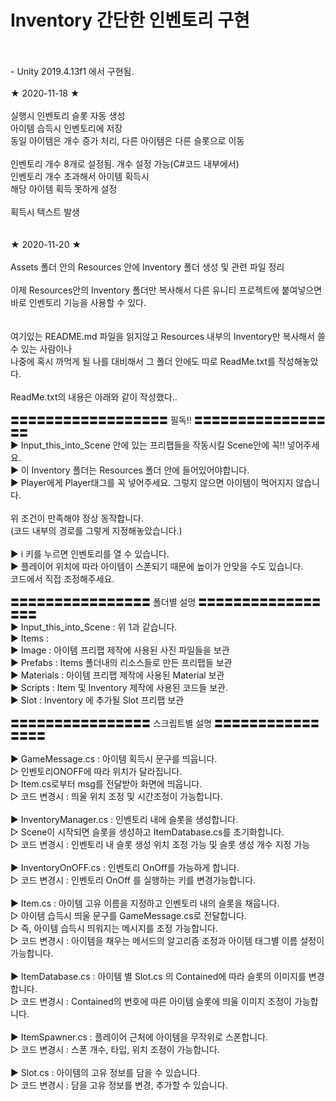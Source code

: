 # Inventory 간단한 인벤토리 구현
<br>
<br>
- Unity 2019.4.13f1 에서 구현됨.<br>
<br>
★ 2020-11-18 ★ <br>
<br>
실행시 인벤토리 슬롯 자동 생성<br>
아이템 습득시 인벤토리에 저장<br>
동일 아이템은 개수 증가 처리, 다른 아이템은 다른 슬롯으로 이동<br>
<br>
인벤토리 개수 8개로 설정됨. 개수 설정 가능(C#코드 내부에서)<br>
인벤토리 개수 초과해서 아이템 획득시 <br>
해당 아이템 획득 못하게 설정<br>
<br>
획득시 텍스트 발생<br>
<br>
<br>
★ 2020-11-20 ★ <br>
<br>
Assets 폴더 안의 Resources 안에 Inventory 폴더 생성 및 관련 파일 정리<br>
<br>
이제 Resources안의 Inventory 폴더만 복사해서 다른 유니티 프로젝트에 붙여넣으면<br>
바로 인벤토리 기능을 사용할 수 있다. <br>
<br>
<br>
여기있는 README.md 파일을 읽지않고 Resources 내부의 Inventory만 복사해서 쓸 수 있는 사람이나<br>
나중에 혹시 까먹게 될 나를 대비해서 그 폴더 안에도 따로 ReadMe.txt를 작성해놓았다.
<br>
<br>
ReadMe.txt의 내용은 아래와 같이 작성했다..<br>
<br>
〓〓〓〓〓〓〓〓〓〓〓〓〓〓〓〓〓〓 필독!! 〓〓〓〓〓〓〓〓〓〓〓〓〓〓〓〓〓<br>
▶ Input_this_into_Scene 안에 있는 프리팹들을 작동시킬 Scene안에 꼭!! 넣어주세요.<br>
▶ 이 Inventory 폴더는 Resources 폴더 안에 들어있어야합니다.<br>
▶ Player에게 Player태그를 꼭 넣어주세요. 그렇지 않으면 아이템이 먹어지지 않습니다.<br>
<br>
     위 조건이 만족해야 정상 동작합니다.<br>
     (코드 내부의 경로를 그렇게 지정해놓았습니다.)<br>
<br>
▶ i 키를 누르면 인벤토리를 열 수 있습니다.<br>
▶ 플레이어 위치에 따라 아이템이 스폰되기 때문에 높이가 안맞을 수도 있습니다.<br>
    코드에서 직접 조정해주세요.  <br>
<br>
〓〓〓〓〓〓〓〓〓〓〓〓〓〓〓〓 폴더별 설명 〓〓〓〓〓〓〓〓〓〓〓〓〓〓〓〓〓<br>
▶ Input_this_into_Scene : 위 1과 같습니다.<br>
▶ Items :     <br>
      ▶ Image : 아이템 프리팹 제작에 사용된 사진 파일들을 보관<br>
      ▶ Prefabs : Items 폴더내의 리소스들로 만든 프리팹들 보관<br>
      ▶ Materials : 아이템 프리팹 제작에 사용된 Material 보관 <br>
▶ Scripts : Item 및 Inventory 제작에 사용된 코드들 보관.<br>
▶ Slot : Inventory 에 추가될 Slot 프리팹 보관<br>
<br>
〓〓〓〓〓〓〓〓〓〓〓〓〓〓〓〓 스크립트별 설명 〓〓〓〓〓〓〓〓〓〓〓〓〓〓〓〓<br>
<br>
▶ GameMessage.cs  :  아이템 획득시 문구를 띄웁니다. <br>
 ▷ 인벤토리ONOFF에 따라 위치가 달라집니다.<br>
 ▷ Item.cs로부터 msg를 전달받아 화면에 띄웁니다.<br>
 ▷ 코드 변경시 : 띄울 위치 조정 및 시간조정이 가능합니다.<br>
<br>
▶ InventoryManager.cs  :  인벤토리 내에 슬롯을 생성합니다.<br>
 ▷ Scene이 시작되면 슬롯을 생성하고 ItemDatabase.cs를 초기화합니다.<br>
 ▷ 코드 변경시 : 인벤토리 내 슬롯 생성 위치 조정 가능 및 슬롯 생성 개수 지정 가능<br>
<br>
▶ InventoryOnOFF.cs  :  인벤토리 OnOff를 가능하게 합니다. <br>
 ▷ 코드 변경시 : 인벤토리 OnOff 를 실행하는 키를 변경가능합니다.<br>
<br>
▶ Item.cs  :  아이템 고유 이름을 지정하고 인벤토리 내의 슬롯을 채웁니다.<br>
 ▷ 아이템 습득시 띄울 문구를 GameMessage.cs로 전달합니다. <br>
 ▷ 즉, 아이템 습득시 띄워지는 메시지를 조정 가능합니다.<br>
 ▷ 코드 변경시 : 아이템을 채우는 메서드의 알고리즘 조정과 아이템 태그별 이름 설정이 가능합니다.<br>
<br>
▶ ItemDatabase.cs  :  아이템 별 Slot.cs 의 Contained에 따라 슬롯의 이미지를 변경합니다.<br>
 ▷ 코드 변경시 : Contained의 번호에 따른 아이템 슬롯에 띄울 이미지 조정이 가능합니다.<br>
<br>
▶ ItemSpawner.cs  :   플레이어 근처에 아이템을 무작위로 스폰합니다.<br>
 ▷ 코드 변경시 : 스폰 개수, 타입, 위치 조정이 가능합니다.<br>
<br>
▶ Slot.cs  :  아이템의 고유 정보를 담을 수 있습니다.<br>
 ▷ 코드 변경시 : 담을 고유 정보를 변경, 추가할 수 있습니다.<br>
<br>
<br>
